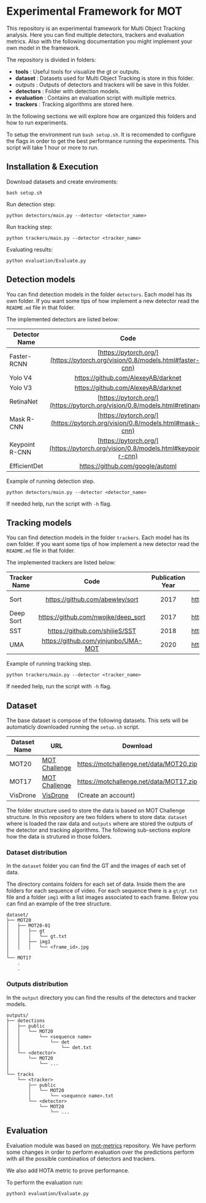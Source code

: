 
# Experimental Framework for MOT

This repository is an experimental framework for Multi Object Tracking analysis. Here you can find multiple detectors, trackers and evaluation metrics. Also with the following documentation you might implement your own model in the framework.

The repository is divided in folders:

- **tools** : Useful tools for visualize the gt or outputs.
- **dataset** : Datasets used for Multi Object Tracking is store in this folder.
- _outputs_ : Outputs of detectors and trackers will be save in this folder.
- **detectors** : Folder with detection models.
- **evaluation** : Contains an evaluation script with multiple metrics.
- **trackers** : Tracking algorithms are stored here.

In the following sections we will explore how are organized this folders and how to run experiments.

To setup the environment run `bash setup.sh`. It is recomended to configure the flags in order to get the best performance running the experiments. This script will take 1 hour or more to run.

## Installation & Execution

Download datasets and create enviroments:
```
bash setup.sh
```

Run detection step:
```
python detectors/main.py --detector <detector_name>
```

Run tracking step:
```
python trackers/main.py --detector <tracker_name>
```

Evaluating results:
```
python evaluation/Evaluate.py
```

## Detection models

You can find detection models in the folder `detectors`. Each model has its own folder. If you want some tips of how implement a new detector read the `README.md` file in that folder.

The implemented detectors are listed below:

| Detector Name | Code                                | Publication Year | Publication                      |
| ------------- |:-----------------------------------:|:----------------:|:--------------------------------:|
| Faster-RCNN   | [https://pytorch.org/](https://pytorch.org/vision/0.8/models.html#faster-r-cnn) | 2016             | https://arxiv.org/abs/1506.01497 |
| Yolo V4       | https://github.com/AlexeyAB/darknet | 2020             | https://arxiv.org/abs/2004.10934 |
| Yolo V3       | https://github.com/AlexeyAB/darknet | 2018             | https://arxiv.org/abs/1804.02767 |
| RetinaNet     | [https://pytorch.org/](https://pytorch.org/vision/0.8/models.html#retinanet) | 2018             | https://arxiv.org/abs/1708.02002 |
| Mask R-CNN    | [https://pytorch.org/](https://pytorch.org/vision/0.8/models.html#mask-r-cnn) | 2018             | https://arxiv.org/abs/1703.06870 |
| Keypoint R-CNN | [https://pytorch.org/](https://pytorch.org/vision/0.8/models.html#keypoint-r-cnn) |              |  |
| EfficientDet  | https://github.com/google/automl    | 2020             | https://arxiv.org/abs/1911.09070 |


Example of running detection step.
```
python detectors/main.py --detector <detector_name>
```
If needed help, run the script with `-h` flag.



## Tracking models

You can find detection models in the folder `trackers`. Each model has its own folder. If you want some tips of how implement a new detector read the `README.md` file in that folder.

The implemented trackers are listed below:

| Tracker Name  | Code                                | Publication Year | Publication                      | Journal         | Type   |
| ------------- |:-----------------------------------:|:----------------:|:--------------------------------:|:---------------:| ------ |
| Sort          | https://github.com/abewley/sort     | 2017             | https://arxiv.org/abs/1602.00763 | IEEE Conference | Online |
| Deep Sort     | https://github.com/nwojke/deep_sort | 2017             | https://arxiv.org/abs/1703.07402 | IEEE Conference | Online |
| SST           | https://github.com/shijieS/SST      | 2018             | https://arxiv.org/abs/1703.07402 | Arxiv           | Online |
| UMA           | https://github.com/yinjunbo/UMA-MOT | 2020             | https://arxiv.org/abs/2003.11291 | CVPR            | Online |


Example of running tracking step.
```
python trackers/main.py --detector <tracker_name>
```
If needed help, run the script with `-h` flag.


## Dataset

The base dataset is compose of the following datasets. This sets will be automaticly downloaded running the `setup.sh` script.

| Dataset Name | URL | Download |
---------------|-----|----------|
| MOT20 | [MOT Challenge](https://motchallenge.net/data/MOT20/) | https://motchallenge.net/data/MOT20.zip |
| MOT17 | [MOT Challenge](https://motchallenge.net/data/MOT17/) | https://motchallenge.net/data/MOT17.zip |
| VisDrone | [VisDrone](http://aiskyeye.com/) | (Create an account) |


The folder structure used to store the data is based on MOT Challenge structure. In this repository are two folders where to store data: `dataset` where is loaded the raw data and `outputs` where are stored the outputs of the detector and tracking algorithms. The following sub-sections explore how the data is strutured in those folders.


### Dataset distribution

In the `dataset` folder you can find the GT and the images of each set of data.

The directory contains folders for each set of data. Inside them the are folders for each sequence of video. For each sequence there is a `gt/gt.txt` file and a folder `img1` with a list images associated to each frame. Below you can find an example of the tree structure.

```
dataset/
├── MOT20
│   ├── MOT20-01
│   │   ├── gt
│   │   │   └── gt.txt
│   │   ├── img1
│   │   │   └── <frame_id>.jpg
│
└── MOT17
    .
    .
```

### Outputs distribution

In the `output` directory you can find the results of the detectors and tracker models.

```
outputs/
├── detections
│   ├── public
│   │   └── MOT20
│   │       └── <sequence name>
│   │           └── det
│   │               └── det.txt
│   └── <detector>
│       └── MOT20
│           └── ...
│
└── tracks
    └── <tracker>
        ├── public
        │   └── MOT20
        │       └── <sequence name>.txt
        └── <detector>
            └── MOT20
                └── ...
```


## Evaluation

Evaluation module was based on [mot-metrics](https://github.com/cheind/py-motmetrics) repository. We have perform some changes in order to perform evaluation over the predictions perform with all the possible combinatios of detectors and trackers.

We also add HOTA metric to prove performance.


To perform the evaluation run:
```
python3 evaluation/Evaluate.py
```

